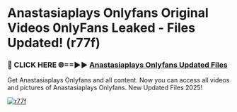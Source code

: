 # Anastasiaplays Onlyfans Original Videos 0nlyFans Leaked - Files Updated! (r77f)

<h3>🔴 CLICK HERE 🌐==►► <a href="https://tinyurl.com/ehrbuxhb" rel="nofollow">Anastasiaplays Onlyfans Updated Files</a></h3>

Get Anastasiaplays Onlyfans and all content. Now you can access all videos and pictures of Anastasiaplays Onlyfans. New Updated Files 2025!

[![r77f](https://i.imgur.com/lVYEuWS.gif)](https://tinyurl.com/ehrbuxhb)
